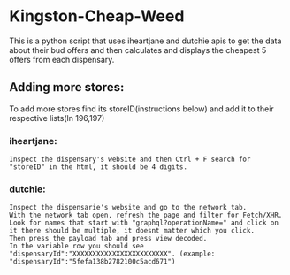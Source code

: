 # Kingston-Cheap-Weed
This is a python script that uses iheartjane and dutchie apis to get the data about their bud offers and then calculates and displays the cheapest 5 offers from each dispensary. 

## Adding more stores:
To add more stores find its storeID(instructions below) and add it to their respective lists(ln 196,197)

  ### iheartjane: 
    Inspect the dispensary's website and then Ctrl + F search for "storeID" in the html, it should be 4 digits.

 ### dutchie: 
    Inspect the dispensarie's website and go to the network tab.
    With the network tab open, refresh the page and filter for Fetch/XHR.
    Look for names that start with "graphql?operationName=" and click on it there should be multiple, it doesnt matter which you click.
    Then press the payload tab and press view decoded.
    In the variable row you should see "dispensaryId":"XXXXXXXXXXXXXXXXXXXXXXXX". (example: "dispensaryId":"5fefa138b2782100c5acd671")
